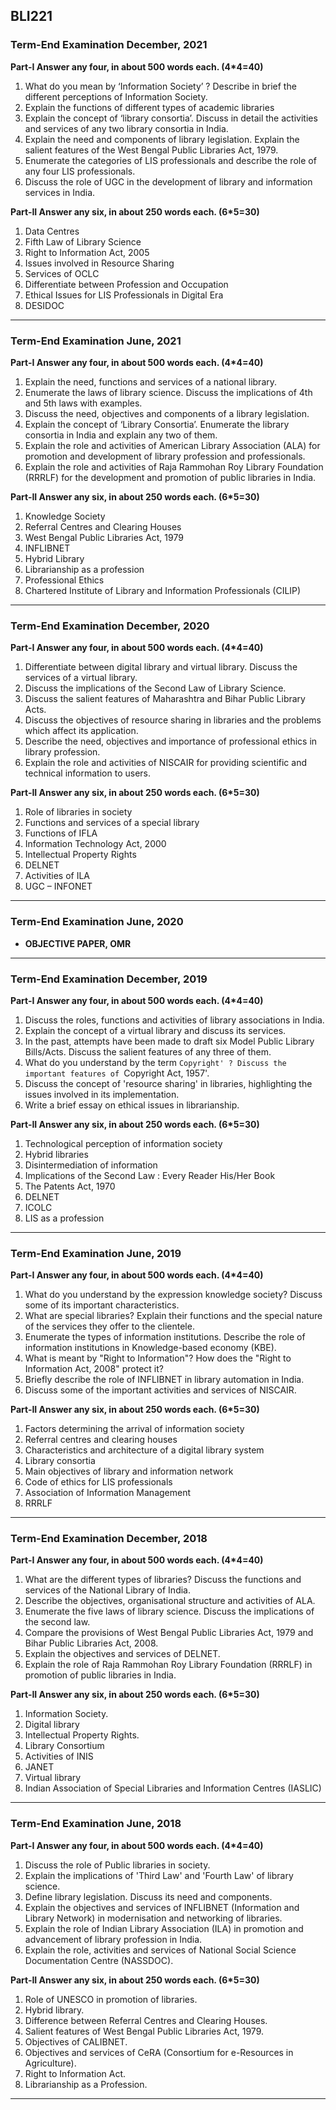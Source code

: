 ## BLI221
### Term-End Examination December, 2021


**Part-I Answer any four, in about 500 words each. (4*4=40)**

1. What do you mean by ‘Information Society’ ? Describe in brief the different perceptions of Information Society.
1. Explain the functions of different types of academic libraries
1. Explain the concept of ‘library consortia’. Discuss in detail the activities and services of any two library consortia in India.
1. Explain the need and components of library legislation. Explain the salient features of the West Bengal Public Libraries Act, 1979.
1. Enumerate the categories of LIS professionals and describe the role of any four LIS professionals.
1. Discuss the role of UGC in the development of library and information services in India.


**Part-II Answer any six, in about 250 words each. (6*5=30)**

1. Data Centres
1. Fifth Law of Library Science
1. Right to Information Act, 2005
1. Issues involved in Resource Sharing
1. Services of OCLC
1. Differentiate between Profession and Occupation
1. Ethical Issues for LIS Professionals in Digital Era
1. DESIDOC

---

### Term-End Examination June, 2021


**Part-I Answer any four, in about 500 words each. (4*4=40)**

1. Explain the need, functions and services of a national library.
1. Enumerate the laws of library science. Discuss the implications of 4th and 5th laws with examples.
1. Discuss the need, objectives and components of a library legislation. 
1. Explain the concept of ‘Library Consortia’. Enumerate the library consortia in India and explain any two of them. 
1. Explain the role and activities of American Library Association (ALA) for promotion and development of library profession and professionals. 
1. Explain the role and activities of Raja Rammohan Roy Library Foundation (RRRLF) for the development and promotion of public libraries in India.


**Part-II Answer any six, in about 250 words each. (6*5=30)**
1. Knowledge Society 
1. Referral Centres and Clearing Houses 
1. West Bengal Public Libraries Act, 1979 
1. INFLIBNET 
1. Hybrid Library 
1. Librarianship as a profession 
1. Professional Ethics 
1. Chartered Institute of Library and Information Professionals (CILIP)

---

### Term-End Examination December, 2020

**Part-I Answer any four, in about 500 words each. (4*4=40)**

1. Differentiate between digital library and virtual library. Discuss the services of a virtual
library.
1. Discuss the implications of the Second Law of Library Science.
1. Discuss the salient features of Maharashtra and Bihar Public Library Acts.
1. Discuss the objectives of resource sharing in libraries and the problems which affect its application.
1. Describe the need, objectives and importance of professional ethics in library profession.
1. Explain the role and activities of NISCAIR for providing scientific and technical information to users.

**Part-II Answer any six, in about 250 words each. (6*5=30)**

1. Role of libraries in society
2. Functions and services of a special library
2. Functions of IFLA
2. Information Technology Act, 2000
2. Intellectual Property Rights
2. DELNET
2. Activities of ILA
2. UGC – INFONET

---

### Term-End Examination June, 2020

- **OBJECTIVE PAPER, OMR**

---

### Term-End Examination December, 2019

**Part-I Answer any four, in about 500 words each. (4*4=40)**

1. Discuss the roles, functions and activities of library associations in India.
1. Explain the concept of a virtual library and discuss its services.
1. In the past, attempts have been made to draft six Model Public Library Bills/Acts. Discuss the
salient features of any three of them.
1. What do you understand by the term `Copyright' ? Discuss the important features of `Copyright Act, 1957'.
1. Discuss the concept of 'resource sharing' in libraries, highlighting the issues involved in its implementation.
1. Write a brief essay on ethical issues in librarianship.

**Part-II Answer any six, in about 250 words each. (6*5=30)**

1. Technological perception of information society
2. Hybrid libraries
2. Disintermediation of information
2. Implications of the Second Law : Every Reader His/Her Book
2. The Patents Act, 1970 
2. DELNET
2. ICOLC 
2. LIS as a profession

---

### Term-End Examination June, 2019

**Part-I Answer any four, in about 500 words each. (4*4=40)**

1. What do you understand by the expression knowledge society? Discuss some of its
important characteristics.
1. What are special libraries? Explain their functions and the special nature of the services
they offer to the clientele.
1. Enumerate the types of information institutions. Describe the role of information institutions in Knowledge-based economy (KBE).
1. What is meant by "Right to Information"? How does the "Right to Information Act, 2008"
protect it?
1. Briefly describe the role of INFLIBNET in library automation in India.
1. Discuss some of the important activities and services of NISCAIR.

**Part-II Answer any six, in about 250 words each. (6*5=30)**

1. Factors determining the arrival of information society
2. Referral centres and clearing houses
2. Characteristics and architecture of a digital library system
2. Library consortia
2. Main objectives of library and information network
2. Code of ethics for LIS professionals 
2. Association of Information Management
2. RRRLF

---

### Term-End Examination December, 2018

**Part-I Answer any four, in about 500 words each. (4*4=40)**

1. What are the different types of libraries? Discuss the functions and services of the National Library of India.
1. Describe the objectives, organisational structure and activities of ALA.
1. Enumerate the five laws of library science. Discuss the implications of the second law.
1. Compare the provisions of West Bengal Public Libraries Act, 1979 and Bihar Public Libraries Act, 2008.
1. Explain the objectives and services of DELNET.
1. Explain the role of Raja Rammohan Roy Library Foundation (RRRLF) in promotion of public libraries in India.

**Part-II Answer any six, in about 250 words each. (6*5=30)**

1. Information Society.
2. Digital library
2. Intellectual Property Rights.
2. Library Consortium
2. Activities of INIS
2. JANET 
2. Virtual library 
2. Indian Association of Special Libraries and Information Centres (IASLIC)

---

### Term-End Examination June, 2018

**Part-I Answer any four, in about 500 words each. (4*4=40)**

1. Discuss the role of Public libraries in society.
1. Explain the implications of 'Third Law' and 'Fourth Law' of library science.
1. Define library legislation. Discuss its need and components.
1. Explain the objectives and services of INFLIBNET (Information and Library Network) in modernisation and networking of libraries.
1. Explain the role of Indian Library Association (ILA) in promotion and advancement of library
profession in India.
1. Explain the role, activities and services of National Social Science Documentation Centre (NASSDOC).

**Part-II Answer any six, in about 250 words each. (6*5=30)**

1. Role of UNESCO in promotion of libraries.
2. Hybrid library.
2. Difference between Referral Centres and Clearing Houses.
2. Salient features of West Bengal Public Libraries Act, 1979.
2. Objectives of CALIBNET.
2. Objectives and services of CeRA (Consortium for e-Resources in Agriculture).
2. Right to Information Act.
2. Librarianship as a Profession.

---







